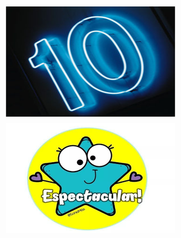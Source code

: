  
 <p align="center">
  <img width="460" height="300" src="https://github.com/Almudena188/EntornosDesarrollo/blob/main/src/Ejercicios13042021/imagenes/diez.jpeg">
</p>

 
 <p align="center">
  <img width="460" height="300" src="https://github.com/Almudena188/EntornosDesarrollo/blob/main/src/Ejercicios13042021/imagenes/nota.jpeg">
</p>
 
